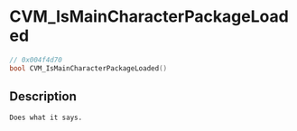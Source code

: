 # CVM_IsMainCharacterPackageLoaded
```c
// 0x004f4d70
bool CVM_IsMainCharacterPackageLoaded()
```
## Description
```
Does what it says.
```
